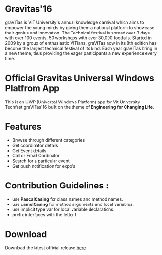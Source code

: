 # Gravitas'16



graVITas is VIT University's annual knowledge carnival which aims to empower the young minds by giving them a national platform to showcase their genius and innovation. The Technical festival is spread over 3 days with over 100 events, 50 workshops with over 30,000 footfalls. Started in 2009 by a group of enthusiastic VITians, graVITas now in its 8th edition has become the largest technical festival of its kind. Each year graVITas bring in a new theme, thus providing the eager participants a new experience every time.

Official Gravitas Universal Windows Platfrom App
========

This  is an UWP (Universal Windows Platform)  app for Vit University Techfest graVITas'16 built on the theme of **Engineering for Changing Life**.

 Features
========
  - Browse through different categories
  - Get coordinator details
  - Get Event details
  - Call or Email Cordinator
  - Search for a particular event
  - Get push notification for expo's

Contribution Guidelines :
========
  - use **PascalCasing** for class names and method names.
  - use  **camelCasing** for method arguments and local variables.
  - use implicit type var for local variable declarations.
  - prefix interfaces with the letter I
  
  
Download
========
Download the latest official release [here](https://www.microsoft.com/en-in/store/p/gravitas-16/9nblggh4rvs4)





